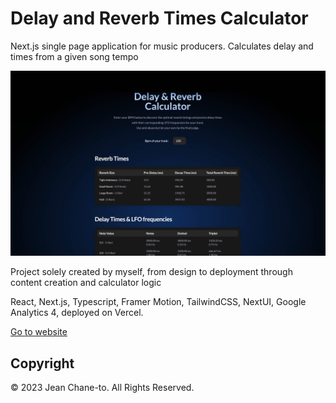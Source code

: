 # Delay and Reverb Times Calculator

Next.js single page application for music producers. Calculates delay and times from a given song tempo

![](./public/images/readme-preview.jpg )

Project solely created by myself, from design to deployment through content creation and calculator logic

React, Next.js, Typescript, Framer Motion, TailwindCSS, NextUI, Google Analytics 4, deployed on Vercel.

[Go to website](https://delayreverbcalculator.com/)

## Copyright

© 2023 Jean Chane-to. All Rights Reserved.
